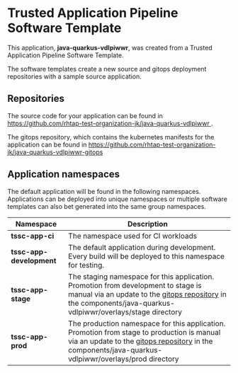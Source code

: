 # Trusted Application Pipeline Software Template

This application, **java-quarkus-vdlpiwwr**, was created from a Trusted Application Pipeline Software Template.

The software templates create a new source and gitops deployment repositories with a sample source application. 

## Repositories

The source code for your application can be found in [https://github.com/rhtap-test-organization-jk/java-quarkus-vdlpiwwr ](https://github.com/rhtap-test-organization-jk/java-quarkus-vdlpiwwr ).
 
The gitops repository, which contains the kubernetes manifests for the application can be found in 
[https://github.com/rhtap-test-organization-jk/java-quarkus-vdlpiwwr-gitops ](https://github.com/rhtap-test-organization-jk/java-quarkus-vdlpiwwr-gitops ) 

## Application namespaces 

The default application will be found in the following namespaces. Applications can be deployed into unique namespaces or multiple software templates can also bet generated into the same group namespaces.  

|  Namespace   |  Description   |  
| -------- | -------- |
| **tssc-app-ci** | The namespace used for CI workloads |
| **tssc-app-development** | The default application during development. Every build will be deployed to this namespace for testing. |
| **tssc-app-stage** | The staging namespace for this application. Promotion from development to stage is manual via an update to the [gitops repository](https://github.com/rhtap-test-organization-jk/java-quarkus-vdlpiwwr-gitops ) in the components/java-quarkus-vdlpiwwr/overlays/stage directory |
| **tssc-app-prod** | The production namespace for this application. Promotion from stage to production is manual via an update to the [gitops repository](https://github.com/rhtap-test-organization-jk/java-quarkus-vdlpiwwr-gitops ) in the components/java-quarkus-vdlpiwwr/overlays/prod directory |